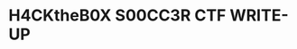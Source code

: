 # H4CKtheB0X S00CC3R CTF WRITE-UP


<object data="https://github.com/Onur-TURAN/H4CK-D/blob/main/HTB/Soccer/writeup.pdf" type="application/pdf" width="100%"> 
</object>

